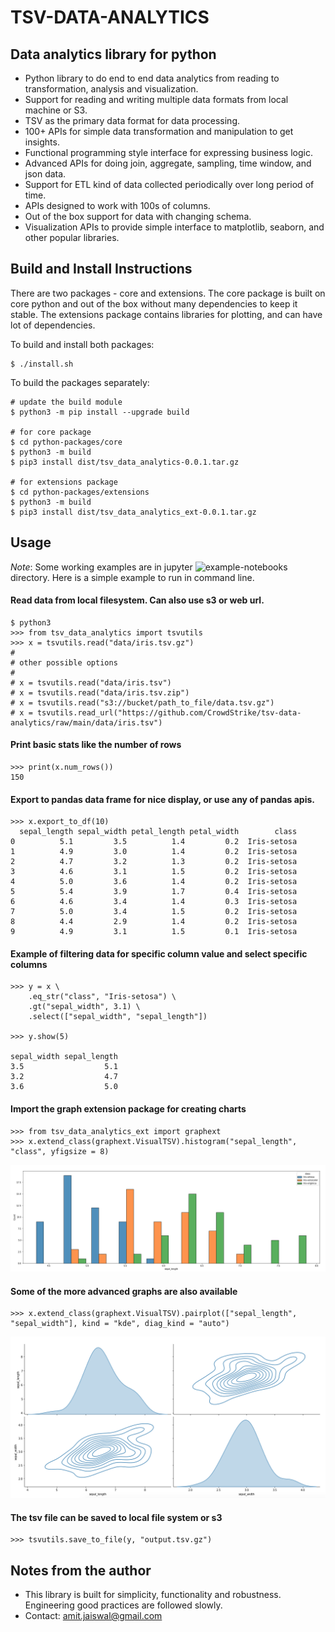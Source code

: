 # TSV-DATA-ANALYTICS 

## Data analytics library for python
 * Python library to do end to end data analytics from reading to transformation, analysis and visualization.
 * Support for reading and writing multiple data formats from local machine or S3.
 * TSV as the primary data format for data processing.
 * 100+ APIs for simple data transformation and manipulation to get insights.
 * Functional programming style interface for expressing business logic.
 * Advanced APIs for doing join, aggregate, sampling, time window, and json data.
 * Support for ETL kind of data collected periodically over long period of time.
 * APIs designed to work with 100s of columns.
 * Out of the box support for data with changing schema.
 * Visualization APIs to provide simple interface to matplotlib, seaborn, and other popular libraries.

## Build and Install Instructions
There are two packages - core and extensions. The core package is built on core python and out of the box without many dependencies
to keep it stable. The extensions package contains libraries for plotting, and can have lot of dependencies.

To build and install both packages:
```
$ ./install.sh
```

To build the packages separately: 
```
# update the build module
$ python3 -m pip install --upgrade build

# for core package
$ cd python-packages/core
$ python3 -m build
$ pip3 install dist/tsv_data_analytics-0.0.1.tar.gz

# for extensions package
$ cd python-packages/extensions
$ python3 -m build
$ pip3 install dist/tsv_data_analytics_ext-0.0.1.tar.gz
```

## Usage
*Note*: Some working examples are in jupyter ![example-notebooks](example-notebooks) directory. Here is a simple example to run in command line.

#### Read data from local filesystem. Can also use s3 or web url.
```
$ python3
>>> from tsv_data_analytics import tsvutils
>>> x = tsvutils.read("data/iris.tsv.gz")
#
# other possible options
#
# x = tsvutils.read("data/iris.tsv")
# x = tsvutils.read("data/iris.tsv.zip")
# x = tsvutils.read("s3://bucket/path_to_file/data.tsv.gz")
# x = tsvutils.read_url("https://github.com/CrowdStrike/tsv-data-analytics/raw/main/data/iris.tsv")
```
#### Print basic stats like the number of rows
```
>>> print(x.num_rows())
150
```

#### Export to pandas data frame for nice display, or use any of pandas apis. 
```
>>> x.export_to_df(10)
  sepal_length sepal_width petal_length petal_width        class
0          5.1         3.5          1.4         0.2  Iris-setosa
1          4.9         3.0          1.4         0.2  Iris-setosa
2          4.7         3.2          1.3         0.2  Iris-setosa
3          4.6         3.1          1.5         0.2  Iris-setosa
4          5.0         3.6          1.4         0.2  Iris-setosa
5          5.4         3.9          1.7         0.4  Iris-setosa
6          4.6         3.4          1.4         0.3  Iris-setosa
7          5.0         3.4          1.5         0.2  Iris-setosa
8          4.4         2.9          1.4         0.2  Iris-setosa
9          4.9         3.1          1.5         0.1  Iris-setosa
```

#### Example of filtering data for specific column value and select specific columns
```
>>> y = x \
    .eq_str("class", "Iris-setosa") \
    .gt("sepal_width", 3.1) \
    .select(["sepal_width", "sepal_length"])

>>> y.show(5)

sepal_width	sepal_length
3.5        	         5.1
3.2        	         4.7
3.6        	         5.0
```
#### Import the graph extension package for creating charts
```
>>> from tsv_data_analytics_ext import graphext
>>> x.extend_class(graphext.VisualTSV).histogram("sepal_length", "class", yfigsize = 8)
```
![iris sepal_width histogram](images/iris-hist.png)

#### Some of the more advanced graphs are also available
```
>>> x.extend_class(graphext.VisualTSV).pairplot(["sepal_length", "sepal_width"], kind = "kde", diag_kind = "auto")
```
![iris sepal_width pairplot](images/iris-pairplot.png)

#### The tsv file can be saved to local file system or s3
```
>>> tsvutils.save_to_file(y, "output.tsv.gz")
```
## Notes from the author
* This library is built for simplicity, functionality and robustness. Engineering good practices are followed slowly.
* Contact: amit.jaiswal@gmail.com
